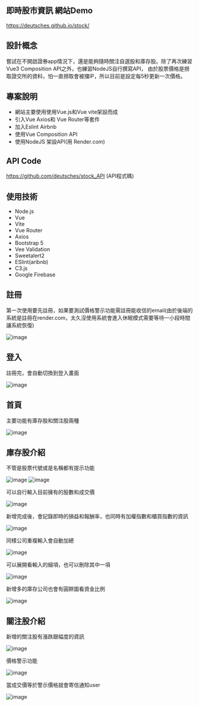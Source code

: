 ## 即時股市資訊 網站Demo

https://deutsches.github.io/stock/

## 設計概念

嘗試在不開啟證券app情況下，還是能夠隨時關注自選股和庫存股。除了再次練習Vue3 Composition API之外，也練習NodeJS自行撰寫API，
由於股票價格是撈取證交所的資料，怕一直撈取會被擋IP，所以目前是設定每5秒更新一次價格。

## 專案說明

- 網站主要使用使用Vue.js和Vue vite架設而成
- 引入Vue Axios和 Vue Router等套件
- 加入Eslint Airbnb
- 使用Vue Composition API
- 使用NodeJS 架設API(用 Render.com)

## API Code
https://github.com/deutsches/stock_API (API程式碼)

## 使用技術

- Node.js 
- Vue
- Vite
- Vue Router
- Axios
- Bootstrap 5
- Vee Validation
- Sweetalert2
- ESlint(aribnb)
- C3.js
- Google Firebase

## 註冊

第一次使用要先註冊，如果要測試價格警示功能需註冊能收信的email(由於後端的系統是註冊在render.com，太久沒使用系統會進入休眠模式需要等待一小段時間讓系統恢復)

![image](https://user-images.githubusercontent.com/23115087/232695298-f79355d2-b411-4a31-9b77-029e17e8690b.png)

## 登入

註冊完，會自動切換到登入畫面

![image](https://user-images.githubusercontent.com/23115087/232696776-9e71afec-fce7-4d2e-909a-321d00a106a6.png)

## 首頁

主要功能有庫存股和關注股兩種

![image](https://user-images.githubusercontent.com/23115087/232699983-12c80000-e2b9-4d9b-ab44-f5f11a581440.png)


## 庫存股介紹

不管是股票代號或是名稱都有提示功能

![image](https://user-images.githubusercontent.com/23115087/232359236-20845ff4-7600-461a-aa0f-d30e561b4e70.png)
![image](https://user-images.githubusercontent.com/23115087/232359280-cb562391-182d-4f4b-882b-0a07dc3a0c73.png)

可以自行輸入目前擁有的股數和成交價

![image](https://user-images.githubusercontent.com/23115087/232361082-e55fe6ef-4280-4f95-a67e-593ca7b21a49.png)

新增完成後，會記錄即時的損益和報酬率，也同時有加權指數和櫃買指數的資訊

![image](https://user-images.githubusercontent.com/23115087/232363038-6e6a7b97-0ea0-47ea-a86b-1f4d8834f10d.png)

同樣公司重複輸入會自動加總

![image](https://user-images.githubusercontent.com/23115087/232367942-03a149d7-d8e1-4c1e-bcbe-e6532b052929.png)

可以展開看輸入的細項，也可以刪除其中一項

![image](https://user-images.githubusercontent.com/23115087/232370908-e692b50f-e836-4ce5-8678-d3b39154523b.png)

新增多的庫存公司也會有圓餅圖看資金比例

![image](https://user-images.githubusercontent.com/23115087/232385664-acea137b-c4ee-4d34-a315-e587915b265b.png)

## 關注股介紹

新增的關注股有漲跌跟幅度的資訊

![image](https://user-images.githubusercontent.com/23115087/232693124-7d34b128-e0bf-4ef5-93c3-cc189394b117.png)


價格警示功能

![image](https://user-images.githubusercontent.com/23115087/232691078-afce685b-8084-4412-97a8-8a2794bad80c.png)

當成交價等於警示價格就會寄信通知user

![image](https://user-images.githubusercontent.com/23115087/232690846-710e84ad-58d4-4368-801e-6e67b227fb7d.png)






